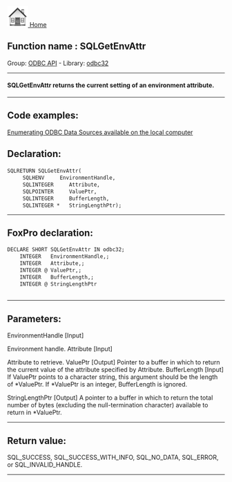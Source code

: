 [<img src="../../images/home.png"> Home ](https://github.com/VFPX/Win32API)  

## Function name : SQLGetEnvAttr
Group: [ODBC API](../../functions_group.md#ODBC_API)  -  Library: [odbc32](../../Libraries.md#odbc32)  
***  


#### SQLGetEnvAttr returns the current setting of an environment attribute.
***  


## Code examples:
[Enumerating ODBC Data Sources available on the local computer](../../samples/sample_284.md)  

## Declaration:
```foxpro  
SQLRETURN SQLGetEnvAttr(
     SQLHENV     EnvironmentHandle,
     SQLINTEGER     Attribute,
     SQLPOINTER     ValuePtr,
     SQLINTEGER     BufferLength,
     SQLINTEGER *   StringLengthPtr);  
```  
***  


## FoxPro declaration:
```foxpro  
DECLARE SHORT SQLGetEnvAttr IN odbc32;
	INTEGER   EnvironmentHandle,;
	INTEGER   Attribute,;
	INTEGER @ ValuePtr,;
	INTEGER   BufferLength,;
	INTEGER @ StringLengthPtr
  
```  
***  


## Parameters:
EnvironmentHandle 
[Input]

Environment handle. 
Attribute 
[Input]

Attribute to retrieve. 
ValuePtr 
[Output]
Pointer to a buffer in which to return the current value of the attribute specified by Attribute. 
BufferLength 
[Input]
If ValuePtr points to a character string, this argument should be the length of *ValuePtr. If *ValuePtr is an integer, BufferLength is ignored. 

StringLengthPtr 
[Output]
A pointer to a buffer in which to return the total number of bytes (excluding the null-termination character) available to return in *ValuePtr. 
  
***  


## Return value:
SQL_SUCCESS, SQL_SUCCESS_WITH_INFO, SQL_NO_DATA, SQL_ERROR, or SQL_INVALID_HANDLE.  
***  

